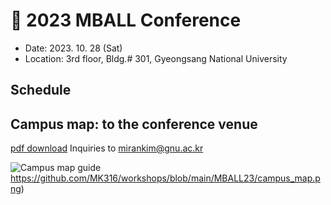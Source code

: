 # 🍁 2023 MBALL Conference

* Date: 2023. 10. 28 (Sat)
* Location: 3rd floor, Bldg.# 301, Gyeongsang National University

## Schedule

## Campus map: to the conference venue
[pdf download](https://github.com/MK316/workshops/blob/main/MBALL23/mball_map.pdf)
Inquiries to mirankim@gnu.ac.kr

![Campus map guide](https://github.com/MK316/workshops/blob/main/MBALL23/campus_map.png)https://github.com/MK316/workshops/blob/main/MBALL23/campus_map.png)


